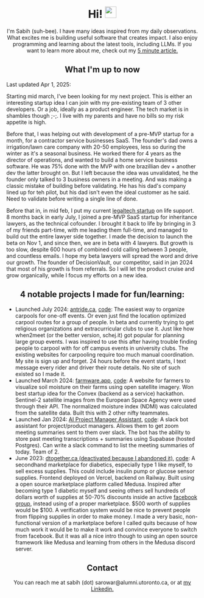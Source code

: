 <div id="header" align="center">
  <h1>
    Hi!
    <img src="https://media.giphy.com/media/hvRJCLFzcasrR4ia7z/giphy.gif" width="30px" />
  </h1>
  <p>
    I'm Sabih (suh-bee). I have many ideas inspired from my daily observations. What excites me is building useful software that creates impact. I also enjoy programming and learning about the latest tools, including LLMs. If you want to learn more about me, check out my <a target="_blank" href="https://dub.sh/about-me">5 minute article.</a>
  </p>
  <h2>What I'm up to now</h2>
    <div align="left">
      <p>Last updated Apr 1, 2025:</p>
      <p>Starting mid march, I've been looking for my next project. This is either an interesting startup idea I can join with my pre-existing team of 3 other developers. Or a job, ideally as a product engineer. The tech market is in shambles though ;-;. I live with my parents and have no bills so my risk appetite is high.</p> 
      <p>Before that, I was helping out with development of a pre-MVP startup for a month, for a contractor service businesses SaaS. The founder's dad owns a irrigation/lawn care company with 20-50 employees, less so during the winter as it's a seasonal business. He worked there for 4 years as the director of operations, and wanted to build a home service business software. He was 75% done with the MVP with one brazillian dev + another dev the latter brought on. But I left because the idea was unvalidated, he the founder only talked to 3 business owners in a meeting. And was making a classic mistake of building before validating. He has his dad's company lined up for teh pilot, but his dad isn't even the ideal customer as he said. Need to validate before writing a single line of done.</p>
      <p>Before that in, in mid feb, I put my current <a href="hellokeepsake.com"> legaltech startup</a> on life support. 8 months back in early July, I joined a pre-MVP SaaS startup for inheritance lawyers, as the technical cofounder. I brought it back to life by bringing in 3 of my friends part-time, with me leading them full-time, and managed to build out the entire lawyer side together. I made the decision to launch the beta on Nov 1, and since then, we are in beta with 4 lawyers. But growth is too slow, despite 600 hours of combined cold calling between 3 people, and countless emails. I hope my beta lawyers will spread the word and drive our growth. The founder of DecisionVault, our competitor, said in jan 2024 that most of his growth is from referrals. So I will let the product cruise and grow organically, while I focus my efforts on a new idea.</p>
    </div>
  <h2 style="font-weight: bold">4 notable projects I made for fun/learning:</h2>
  <ul align="left">
    <li><span>Launched July 2024: </span><a href="https://antride.ca" target="_blank">antride.ca</a>, <a href="https://github.com/kleenkanteen/ant-ride">code</a>: The easiest way to organize carpools for one-off events. Or even just find the location optimized carpool routes for a group of people. In beta and currently trying to get religious organizations and extracurricular clubs to use it. Just like how when2meet (or the better version, schej.it) got popular for planning large group events. I was inspired to use this after having trouble finding people to carpool with for off campus events in university clubs. The existing websites for carpooling require too much manual coordination. My site is sign up and forget. 24 hours before the event starts, I text message every rider and driver their route details. No site of such existed so I made it.
    <li>
      <span>Launched March 2024: </span><a href="https://farmware-xi.vercel.app/" target="_blank">farmware.app</a>, <a href="https://github.com/giridhar7632/farmware">code</a>: A website for farmers to visualize soil moisture on their farms using open satellite imagery. Won best startup idea for the Convex       (backend as a service) hackathon. Sentinel-2 satellite images from the European Space Agency were used through their API. The normalized moisture index (NDMI) was calculated from the satellite data. Built this with 2 other nifty teammates.
    </li>
    <li>Launched Jan 2024: <a href="https://lablab.ai/event/nextgen-gpt-ai-hackathon/jarvis/ai-project-manager-assistant" target="_blank">AI Project Manager Assistant</a>, <a href="https://github.com/kleenkanteen/ai-project-manager-assistant">code</a>: A slack bot assistant for project/product managers. Allows them to get zoom meeting summaries sent to them over slack. The bot has the ability to store past meeting transcriptions + summaries using Supabase (hosted Postgres). Can
write a slack command to list the meeting summaries of today. Team of 2.</li>
    <li><span>June 2023: </span><a href="https://dtogether.ca" target="_blank">dtogether.ca (deactivated because I abandoned it)</a>, <a href="https://github.com/kleenkanteen/dtogether.ca-backend">code</a>: A secondhand marketplace for diabetics, especially type 1 like myself, to sell excess supplies. This could include insulin pump or glucose sensor supplies. Frontend deployed on Vercel, backend on Railway. Built using a open source marketplace platform called Medusa. Inspired after becoming type 1 diabetic myself and seeing others sell hundreds of dollars worth of supplies at 50-70% discounts inside an active <a href="https://www.facebook.com/groups/1087611668259945/" target="_blank">facebook group</a>, instead using of a proper marketplace. $500 worth of supplies would be $100. A verification system would be nice to prevent people from flipping supplies in order to make money. I made a very basic, non-functional version of a marketplace before I called quits because of how much work it would be to make it work and convince everyone to switch from facebook. But it was all a nice intro though to using an open source framework like Medusa and learning from others in the Medusa discord server.
    </li>
  </ul>
  <p>
  <h2>Contact</h2>
  <div>You can reach me at sabih (dot) sarowar@alumni.utoronto.ca, or at <a href="https://www.linkedin.com/in/sabihsarowar/" target="_blank">my Linkedin.</a></div>
</div>
